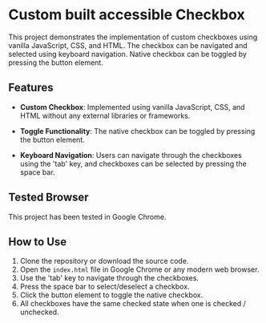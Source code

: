 # Custom built accessible Checkbox

This project demonstrates the implementation of custom checkboxes using vanilla JavaScript, CSS, and HTML. The checkbox can be navigated and selected using keyboard navigation. Native checkbox can be toggled by pressing the button element.

## Features

-   **Custom Checkbox**: Implemented using vanilla JavaScript, CSS, and HTML without any external libraries or frameworks.

-   **Toggle Functionality**: The native checkbox can be toggled by pressing the button element.

-   **Keyboard Navigation**: Users can navigate through the checkboxes using the 'tab' key, and checkboxes can be selected by pressing the space bar.

## Tested Browser

This project has been tested in Google Chrome.

## How to Use

1. Clone the repository or download the source code.
2. Open the `index.html` file in Google Chrome or any modern web browser.
3. Use the 'tab' key to navigate through the checkboxes.
4. Press the space bar to select/deselect a checkbox.
5. Click the button element to toggle the native checkbox.
6. All checkboxes have the same checked state when one is checked / unchecked.
